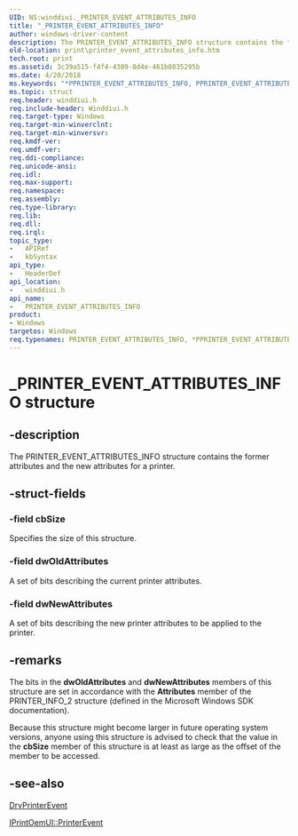 ```yaml
---
UID: NS:winddiui._PRINTER_EVENT_ATTRIBUTES_INFO
title: "_PRINTER_EVENT_ATTRIBUTES_INFO"
author: windows-driver-content
description: The PRINTER_EVENT_ATTRIBUTES_INFO structure contains the former attributes and the new attributes for a printer.
old-location: print\printer_event_attributes_info.htm
tech.root: print
ms.assetid: 3c39a515-f4f4-4309-8d4e-461b8835295b
ms.date: 4/20/2018
ms.keywords: "*PPRINTER_EVENT_ATTRIBUTES_INFO, PPRINTER_EVENT_ATTRIBUTES_INFO, PPRINTER_EVENT_ATTRIBUTES_INFO structure pointer [Print Devices], PRINTER_EVENT_ATTRIBUTES_INFO, PRINTER_EVENT_ATTRIBUTES_INFO structure [Print Devices], _PRINTER_EVENT_ATTRIBUTES_INFO, print.printer_event_attributes_info, print_interface-graphics_a4fa57f7-bd03-4c38-9c0f-026da9d3535e.xml, winddiui/PPRINTER_EVENT_ATTRIBUTES_INFO, winddiui/PRINTER_EVENT_ATTRIBUTES_INFO"
ms.topic: struct
req.header: winddiui.h
req.include-header: Winddiui.h
req.target-type: Windows
req.target-min-winverclnt: 
req.target-min-winversvr: 
req.kmdf-ver: 
req.umdf-ver: 
req.ddi-compliance: 
req.unicode-ansi: 
req.idl: 
req.max-support: 
req.namespace: 
req.assembly: 
req.type-library: 
req.lib: 
req.dll: 
req.irql: 
topic_type:
-	APIRef
-	kbSyntax
api_type:
-	HeaderDef
api_location:
-	winddiui.h
api_name:
-	PRINTER_EVENT_ATTRIBUTES_INFO
product:
- Windows
targetos: Windows
req.typenames: PRINTER_EVENT_ATTRIBUTES_INFO, *PPRINTER_EVENT_ATTRIBUTES_INFO
---
```


# _PRINTER_EVENT_ATTRIBUTES_INFO structure


## -description


The PRINTER_EVENT_ATTRIBUTES_INFO structure contains the former attributes and the new attributes for a printer.


## -struct-fields




### -field cbSize

Specifies the size of this structure.


### -field dwOldAttributes

A set of bits describing the current printer attributes.


### -field dwNewAttributes

A set of bits describing the new printer attributes to be applied to the printer.


## -remarks



The bits in the <b>dwOldAttributes</b> and <b>dwNewAttributes</b> members of this structure are set in accordance with the <b>Attributes</b> member of the PRINTER_INFO_2 structure (defined in the Microsoft Windows SDK documentation).

Because this structure might become larger in future operating system versions, anyone using this structure is advised to check that the value in the <b>cbSize</b> member of this structure is at least as large as the offset of the member to be accessed.




## -see-also




<a href="https://msdn.microsoft.com/library/windows/hardware/ff548564">DrvPrinterEvent</a>



<a href="https://msdn.microsoft.com/library/windows/hardware/ff554182">IPrintOemUI::PrinterEvent</a>
 

 

